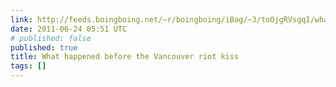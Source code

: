 ```yaml
---
link: http://feeds.boingboing.net/~r/boingboing/iBag/~3/toOjgRVsgqI/what-happened-before.html
date: 2011-06-24 05:51 UTC
# published: false
published: true
title: What happened before the Vancouver riot kiss
tags: []
---
```



